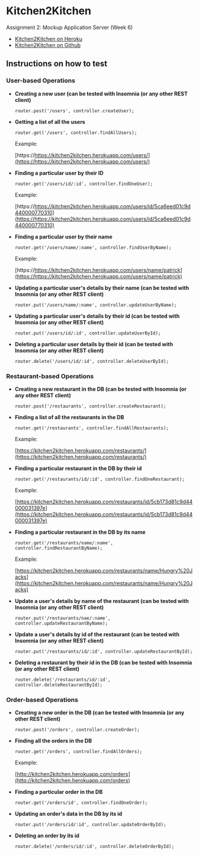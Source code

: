 # Kitchen2Kitchen

Assignment 2: Mockup Application Server (Week 6)

* [Kitchen2Kitchen on Heroku](https://kitchen2kitchen.herokuapp.com/) 
* [Kitchen2Kitchen on Github](https://github.com/masonhsieh/Web-Info/tree/master/Project)


## Instructions on how to test
### User-based Operations
* **Creating a new user (can be tested with Insomnia (or any other REST client)**

  ```router.post('/users', controller.createUser);```
 

* **Getting a list of all the users**

   ```router.get('/users', controller.findAllUsers);```
  
  Example:

  [https://https://kitchen2kitchen.herokuapp.com/users/](https://https://kitchen2kitchen.herokuapp.com/users/)
   

* **Finding a particular user by their ID**

   ```router.get('/users/id/:id', controller.findOneUser);```
  
  Example:

  [https://https://kitchen2kitchen.herokuapp.com/users/id/5ca6eed01c9d440000770310](https://https://kitchen2kitchen.herokuapp.com/users/id/5ca6eed01c9d440000770310)
     

* **Finding a particular user by their name**

   ```router.get('/users/name/:name', controller.findUserByName);```
  
  Example:

  [https://https://kitchen2kitchen.herokuapp.com/users/name/patrick](https://https://kitchen2kitchen.herokuapp.com/users/name/patrick)
     

* **Updating a particular user's details by their name (can be tested with Insomnia (or any other REST client)**

   ```router.put('/users/name/:name', controller.updateUserByName);```


* **Updating a particular user's details by their id (can be tested with Insomnia (or any other REST client)**

   ```router.put('/users/id/:id', controller.updateUserById);```
  

* **Deleting a particular user details by their id (can be tested with Insomnia (or any other REST client)**

   ```router.delete('/users/id/:id', controller.deleteUserById);```


### Restaurant-based Operations
* **Creating a new restaurant in the DB (can be tested with Insomnia (or any other REST client)**

  ```router.post('/restaurants', controller.createRestaurant);```


* **Finding a list of all the restaurants in the DB**

   ```router.get('/restaurants', controller.findAllRestaurants);```
   
  Example:

  [https://kitchen2kitchen.herokuapp.com/restaurants/](https://kitchen2kitchen.herokuapp.com/restaurants/)


* **Finding a particular restaurant in the DB by their id**

   ```router.get('/restaurants/id/:id', controller.findOneRestaurant);```
   
  Example:

  [https://kitchen2kitchen.herokuapp.com/restaurants/id/5cb173d81c9d44000031397e](https://kitchen2kitchen.herokuapp.com/restaurants/id/5cb173d81c9d44000031397e)
   

* **Finding a particular restaurant in the DB by its name**

   ```router.get('/restaurants/name/:name', controller.findRestaurantByName);```
   
   Example:
   
   [https://kitchen2kitchen.herokuapp.com/restaurants/name/Hungry%20Jacks](https://kitchen2kitchen.herokuapp.com/restaurants/name/Hungry%20Jacks)


* **Update a user's details by name of the restaurant (can be tested with Insomnia (or any other REST client)**

  ```router.put('/restaurants/nae/:name', controller.updateRestaurantByName);```


* **Update a user's details by id of the restaurant (can be tested with Insomnia (or any other REST client)**

  ```router.put('/restaurants/id/:id', controller.updateRestaurantById);```


* **Deleting a restaurant by their id in the DB (can be tested with Insomnia (or any other REST client)**

  ```router.delete('/restaurants/id/:id', controller.deleteRestaurantById);```


### Order-based Operations
* **Creating a new order in the DB (can be tested with Insomnia (or any other REST client)**

  ```router.post('/orders', controller.createOrder);```
  
  
* **Finding all the orders in the DB**

  ```router.get('/orders', controller.findAllOrders);```
  
  Example:
  
  [http://kitchen2kitchen.herokuapp.com/orders](http://kitchen2kitchen.herokuapp.com/orders)


* **Finding a particular order in the DB**

  ```router.get('/orders/id', controller.findOneOrder);```  


* **Updating an order's data in the DB by its id**

  ```router.put('/orders/id/:id', controller.updateOrderById);```


* **Deleting an order by its id**

  ```router.delete('/orders/id/:id', controller.deleteOrderById);```
